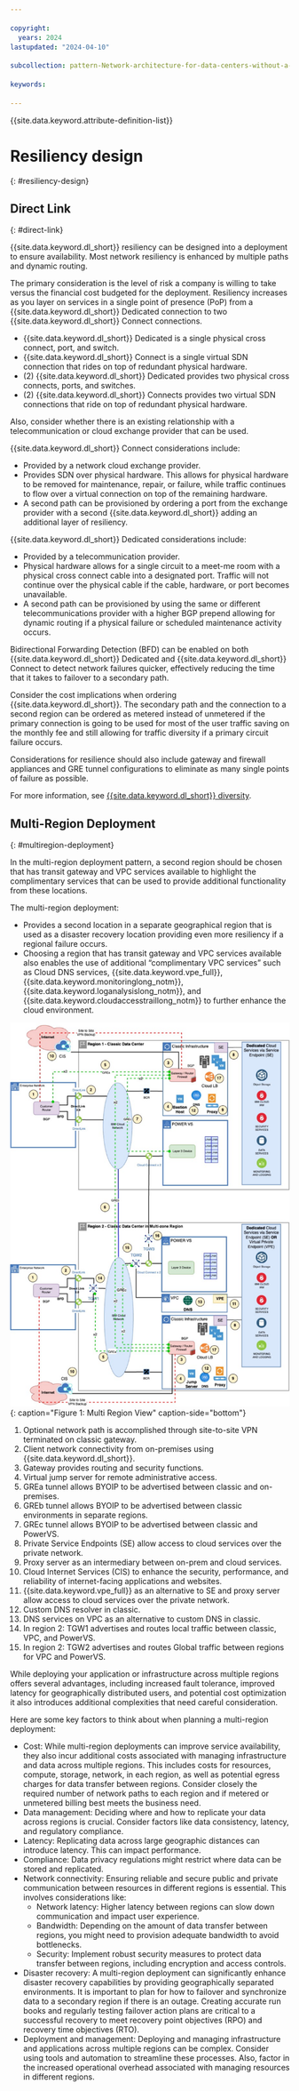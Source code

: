 ```yaml
---

copyright:
  years: 2024
lastupdated: "2024-04-10"

subcollection: pattern-Network-architecture-for-data-centers-without-a-Transit-Gateway-service

keywords:

---
```


{{site.data.keyword.attribute-definition-list}}

# Resiliency design
{: #resiliency-design}


## Direct Link
{: #direct-link}

{{site.data.keyword.dl_short}} resiliency can be designed into a deployment to ensure availability. Most network resiliency is enhanced by multiple paths and dynamic routing.

The primary consideration is the level of risk a company is willing to take versus the financial cost budgeted for the deployment. Resiliency increases as you layer on services in a single point of presence (PoP) from a {{site.data.keyword.dl_short}} Dedicated connection to two {{site.data.keyword.dl_short}} Connect connections.

* {{site.data.keyword.dl_short}} Dedicated is a single physical cross connect, port, and switch.
* {{site.data.keyword.dl_short}} Connect is a single virtual SDN connection that rides on top of redundant physical hardware.
* (2) {{site.data.keyword.dl_short}} Dedicated provides two physical cross connects, ports, and switches.
* (2) {{site.data.keyword.dl_short}} Connects provides two virtual SDN connections that ride on top of redundant physical hardware.

Also, consider whether there is an existing relationship with a telecommunication or cloud exchange provider that can be used.

{{site.data.keyword.dl_short}} Connect considerations include:

- Provided by a network cloud exchange provider.
- Provides SDN over physical hardware. This allows for physical hardware to be removed for maintenance, repair, or failure, while traffic continues to flow over a virtual connection on top of the remaining hardware.
- A second path can be provisioned by ordering a port from the exchange provider with a second {{site.data.keyword.dl_short}} adding an additional layer of resiliency.

{{site.data.keyword.dl_short}} Dedicated considerations include:

- Provided by a telecommunication provider.
- Physical hardware allows for a single circuit to a meet-me room with a physical cross connect cable into a designated port. Traffic will not continue over the physical cable if the cable, hardware, or port becomes unavailable.
- A second path can be provisioned by using the same or different telecommunications provider with a higher BGP prepend allowing for dynamic routing if a physical failure or scheduled maintenance activity occurs.

Bidirectional Forwarding Detection (BFD) can be enabled on both {{site.data.keyword.dl_short}} Dedicated and {{site.data.keyword.dl_short}} Connect to detect network failures quicker, effectively reducing the time that it takes to failover to a secondary path.

Consider the cost implications when ordering {{site.data.keyword.dl_short}}. The secondary path and the connection to a second region can be ordered as metered instead of unmetered if the primary connection is going to be used for most of the user traffic saving on the monthly fee and still allowing for traffic diversity if a primary circuit failure occurs.

Considerations for resilience should also include gateway and firewall appliances and GRE tunnel configurations to eliminate as many single points of failure as possible.

For more information, see [{{site.data.keyword.dl_short}} diversity](/docs/dl?topic=dl-models-for-diversity-and-redundancy-in-direct-link).

## Multi-Region Deployment
{: #multiregion-deployment}

In the multi-region deployment pattern, a second region should be chosen that has transit gateway and VPC services available to highlight the complimentary services that can be used to provide additional functionality from these locations.

The multi-region deployment:

- Provides a second location in a separate geographical region that is used as a disaster recovery location providing even more resiliency if a regional failure occurs.
- Choosing a region that has transit gateway and VPC services available also enables the use of additional “complimentary VPC services” such as Cloud DNS services, {{site.data.keyword.vpe_full}}, {{site.data.keyword.monitoringlong_notm}}, {{site.data.keyword.loganalysislong_notm}}, and {{site.data.keyword.cloudaccesstraillong_notm}} to further enhance the cloud environment.

![Illustrates a detailed network and component architecture for a multi-region non-TGW solution architecture](./cross-region-view.svg){: caption="Figure 1: Multi Region View" caption-side="bottom"}

1.  Optional network path is accomplished through site-to-site VPN terminated on classic gateway.
2.  Client network connectivity from on-premises using {{site.data.keyword.dl_short}}.
3.  Gateway provides routing and security functions.
4.  Virtual jump server for remote administrative access.
5.  GREa tunnel allows BYOIP to be advertised between classic and on-premises.
6.  GREb tunnel allows BYOIP to be advertised between classic environments in separate regions.
7.  GREc tunnel allows BYOIP to be advertised between classic and PowerVS.
8.  Private Service Endpoints (SE) allow access to cloud services over the private network.
9.  Proxy server as an intermediary between on-prem and cloud services.
10. Cloud Internet Services (CIS) to enhance the security, performance, and reliability of internet-facing applications and websites.
11. {{site.data.keyword.vpe_full}} as an alternative to SE and proxy server allow access to cloud services over the private network.
12. Custom DNS resolver in classic.
13. DNS services on VPC as an alternative to custom DNS in classic.
14. In region 2: TGW1 advertises and routes local traffic between classic, VPC, and PowerVS.
15. In region 2: TGW2 advertises and routes Global traffic between regions for VPC and PowerVS.

While deploying your application or infrastructure across multiple regions offers several advantages, including increased fault tolerance, improved latency for geographically distributed users, and potential cost optimization it also introduces additional complexities that need careful consideration.

Here are some key factors to think about when planning a multi-region deployment:

- Cost: While multi-region deployments can improve service availability, they also incur additional costs associated with managing infrastructure and data across multiple regions. This includes costs for resources, compute, storage, network, in each region, as well as potential egress charges for data transfer between regions. Consider closely the required number of network paths to each region and if metered or unmetered billing best meets the business need.
- Data management: Deciding where and how to replicate your data across regions is crucial. Consider factors like data consistency, latency, and regulatory compliance.
- Latency: Replicating data across large geographic distances can introduce latency. This can impact performance.
- Compliance: Data privacy regulations might restrict where data can be stored and replicated.
- Network connectivity: Ensuring reliable and secure public and private communication between resources in different regions is essential. This involves considerations like:
    - Network latency: Higher latency between regions can slow down communication and impact user experience.
    - Bandwidth: Depending on the amount of data transfer between regions, you might need to provision adequate bandwidth to avoid bottlenecks.
    - Security: Implement robust security measures to protect data transfer between regions, including encryption and access controls.
- Disaster recovery: A multi-region deployment can significantly enhance disaster recovery capabilities by providing geographically separated environments. It is important to plan for how to failover and synchronize data to a secondary region if there is an outage. Creating accurate run books and regularly testing failover action plans are critical to a successful recovery to meet recovery point objectives (RPO) and recovery time objectives (RTO).
- Deployment and management: Deploying and managing infrastructure and applications across multiple regions can be complex. Consider using tools and automation to streamline these processes. Also, factor in the increased operational overhead associated with managing resources in different regions.
